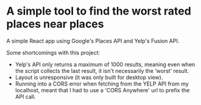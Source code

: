 # A simple tool to find the worst rated places near places

A simple React app using Google's Places API and Yelp's Fusion API.

Some shortcomings with this project:
  * Yelp's API only returns a maximum of 1000 results, meaning even when the script collects the last result, it isn't necessarily the ‘worst’ result.
  * Layout is unresponsive (it was only built for desktop view).
  * Running into a CORS error when fetching from the YELP API from my localhost, meant that I had to use a 'CORS Anywhere' url to prefix the API call.